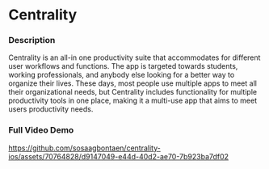 # Centrality

### Description
Centrality is an all-in one productivity suite that accommodates for different user workflows and functions. The app is targeted towards students, working professionals, and anybody else looking for a better way to organize their lives. These days, most people use multiple apps to meet all their organizational needs, but Centrality includes functionality for multiple productivity tools in one place, making it a multi-use app that aims to meet users productivity needs.

### Full Video Demo
https://github.com/sosaagbontaen/centrality-ios/assets/70764828/d9147049-e44d-40d2-ae70-7b923ba7df02

